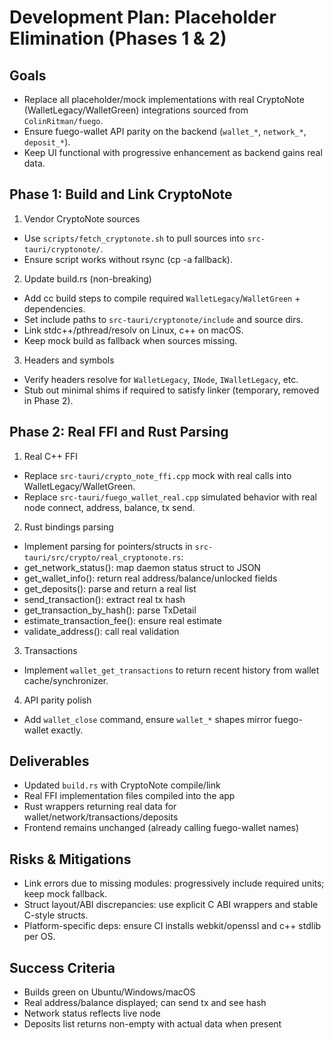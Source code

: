 # Development Plan: Placeholder Elimination (Phases 1 & 2)

## Goals
- Replace all placeholder/mock implementations with real CryptoNote (WalletLegacy/WalletGreen) integrations sourced from `ColinRitman/fuego`.
- Ensure fuego-wallet API parity on the backend (`wallet_*`, `network_*`, `deposit_*`).
- Keep UI functional with progressive enhancement as backend gains real data.

## Phase 1: Build and Link CryptoNote

1) Vendor CryptoNote sources
- Use `scripts/fetch_cryptonote.sh` to pull sources into `src-tauri/cryptonote/`.
- Ensure script works without rsync (cp -a fallback).

2) Update build.rs (non-breaking)
- Add cc build steps to compile required `WalletLegacy`/`WalletGreen` + dependencies.
- Set include paths to `src-tauri/cryptonote/include` and source dirs.
- Link stdc++/pthread/resolv on Linux, c++ on macOS.
- Keep mock build as fallback when sources missing.

3) Headers and symbols
- Verify headers resolve for `WalletLegacy`, `INode`, `IWalletLegacy`, etc.
- Stub out minimal shims if required to satisfy linker (temporary, removed in Phase 2).

## Phase 2: Real FFI and Rust Parsing

1) Real C++ FFI
- Replace `src-tauri/crypto_note_ffi.cpp` mock with real calls into WalletLegacy/WalletGreen.
- Replace `src-tauri/fuego_wallet_real.cpp` simulated behavior with real node connect, address, balance, tx send.

2) Rust bindings parsing
- Implement parsing for pointers/structs in `src-tauri/src/crypto/real_cryptonote.rs`:
- get_network_status(): map daemon status struct to JSON
- get_wallet_info(): return real address/balance/unlocked fields
- get_deposits(): parse and return a real list
- send_transaction(): extract real tx hash
- get_transaction_by_hash(): parse TxDetail
- estimate_transaction_fee(): ensure real estimate
- validate_address(): call real validation

3) Transactions
- Implement `wallet_get_transactions` to return recent history from wallet cache/synchronizer.

4) API parity polish
- Add `wallet_close` command, ensure `wallet_*` shapes mirror fuego-wallet exactly.

## Deliverables
- Updated `build.rs` with CryptoNote compile/link
- Real FFI implementation files compiled into the app
- Rust wrappers returning real data for wallet/network/transactions/deposits
- Frontend remains unchanged (already calling fuego-wallet names)

## Risks & Mitigations
- Link errors due to missing modules: progressively include required units; keep mock fallback.
- Struct layout/ABI discrepancies: use explicit C ABI wrappers and stable C-style structs.
- Platform-specific deps: ensure CI installs webkit/openssl and c++ stdlib per OS.

## Success Criteria
- Builds green on Ubuntu/Windows/macOS
- Real address/balance displayed; can send tx and see hash
- Network status reflects live node
- Deposits list returns non-empty with actual data when present